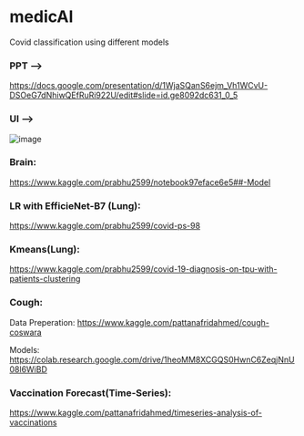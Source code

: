 # medicAI
Covid classification using different models 

### PPT --> 
https://docs.google.com/presentation/d/1WjaSQanS6ejm_Vh1WCvU-DSOeG7dNhiwQEfRuRi922U/edit#slide=id.ge8092dc631_0_5

### UI -->
![image](https://user-images.githubusercontent.com/68124256/129452868-62026d1c-f6f0-4438-908f-dfbfa4e0cc5c.png)


### Brain: 
https://www.kaggle.com/prabhu2599/notebook97eface6e5##-Model

### LR with EfficieNet-B7 (Lung):
https://www.kaggle.com/prabhu2599/covid-ps-98

### Kmeans(Lung):
https://www.kaggle.com/prabhu2599/covid-19-diagnosis-on-tpu-with-patients-clustering

### Cough: 
Data Preperation: https://www.kaggle.com/pattanafridahmed/cough-coswara

Models: https://colab.research.google.com/drive/1heoMM8XCGQS0HwnC6ZeqjNnU08l6WiBD

### Vaccination Forecast(Time-Series):
https://www.kaggle.com/pattanafridahmed/timeseries-analysis-of-vaccinations

